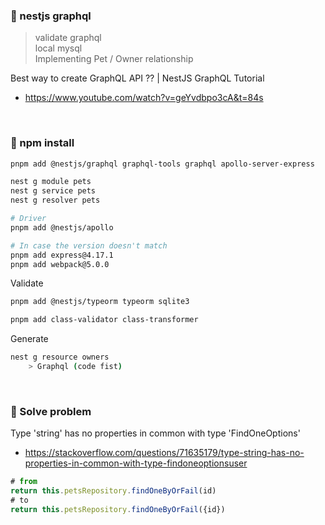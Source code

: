 ### 🧸 nestjs graphql 

> validate graphql </br>
> local mysql </br>
> Implementing Pet / Owner relationship

Best way to create GraphQL API ?? | NestJS GraphQL Tutorial
- https://www.youtube.com/watch?v=geYvdbpo3cA&t=84s

</br>

### 🧸 npm install
```bash
pnpm add @nestjs/graphql graphql-tools graphql apollo-server-express

nest g module pets
nest g service pets
nest g resolver pets

# Driver 
pnpm add @nestjs/apollo

# In case the version doesn't match
pnpm add express@4.17.1
pnpm add webpack@5.0.0
```

Validate

```bash
pnpm add @nestjs/typeorm typeorm sqlite3

pnpm add class-validator class-transformer
```

Generate

```bash
nest g resource owners
    > Graphql (code fist)
```

</br>

### 🧸 Solve problem



Type 'string' has no properties in common with type 'FindOneOptions<User>'
- https://stackoverflow.com/questions/71635179/type-string-has-no-properties-in-common-with-type-findoneoptionsuser

```ts
# from
return this.petsRepository.findOneByOrFail(id)
# to
return this.petsRepository.findOneByOrFail({id})
```